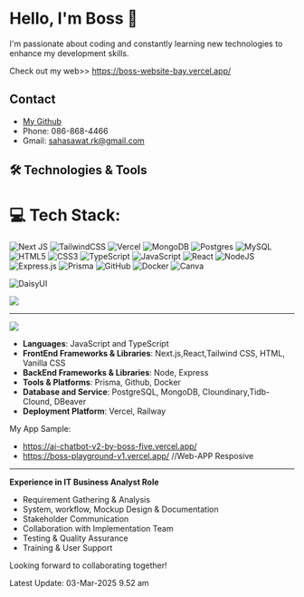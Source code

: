 # Hello, I'm Boss 👋 

I'm passionate about coding and constantly learning new technologies to enhance my development skills.

Check out my web>> https://boss-website-bay.vercel.app/

## Contact
- [My Github](https://github.com/Sahasawat-Boss)
- Phone: 086-868-4466
-  Gmail: sahasawat.rk@gmail.com
  
## 🛠️ Technologies & Tools

# 💻 Tech Stack:
![Next JS](https://img.shields.io/badge/Next-black?style=for-the-badge&logo=next.js&logoColor=white) ![TailwindCSS](https://img.shields.io/badge/tailwindcss-%2338B2AC.svg?style=for-the-badge&logo=tailwind-css&logoColor=white) ![Vercel](https://img.shields.io/badge/vercel-%23000000.svg?style=for-the-badge&logo=vercel&logoColor=white) 
![MongoDB](https://img.shields.io/badge/MongoDB-%234ea94b.svg?style=for-the-badge&logo=mongodb&logoColor=white) ![Postgres](https://img.shields.io/badge/postgres-%23316192.svg?style=for-the-badge&logo=postgresql&logoColor=white) ![MySQL](https://img.shields.io/badge/mysql-4479A1.svg?style=for-the-badge&logo=mysql&logoColor=white)  ![HTML5](https://img.shields.io/badge/html5-%23E34F26.svg?style=for-the-badge&logo=html5&logoColor=white) 
![CSS3](https://img.shields.io/badge/css3-%231572B6.svg?style=for-the-badge&logo=css3&logoColor=white) ![TypeScript](https://img.shields.io/badge/typescript-%23007ACC.svg?style=for-the-badge&logo=typescript&logoColor=white) ![JavaScript](https://img.shields.io/badge/javascript-%23323330.svg?style=for-the-badge&logo=javascript&logoColor=%23F7DF1E) 
  ![React](https://img.shields.io/badge/react-%2320232a.svg?style=for-the-badge&logo=react&logoColor=%2361DAFB) ![NodeJS](https://img.shields.io/badge/node.js-6DA55F?style=for-the-badge&logo=node.js&logoColor=white) ![Express.js](https://img.shields.io/badge/express.js-%23404d59.svg?style=for-the-badge&logo=express&logoColor=%2361DAFB) ![Prisma](https://img.shields.io/badge/Prisma-3982CE?style=for-the-badge&logo=Prisma&logoColor=white) ![GitHub](https://img.shields.io/badge/github-%23121011.svg?style=for-the-badge&logo=github&logoColor=white) ![Docker](https://img.shields.io/badge/docker-%230db7ed.svg?style=for-the-badge&logo=docker&logoColor=white) ![Canva](https://img.shields.io/badge/Canva-%2300C4CC.svg?style=for-the-badge&logo=Canva&logoColor=white) 

  ![DaisyUI](https://img.shields.io/badge/daisyui-5A0EF8?style=for-the-badge&logo=daisyui&logoColor=white)

![](https://github-readme-stats.vercel.app/api/top-langs/?username=Sahasawat-Boss&theme=dark&hide_border=false&include_all_commits=false&count_private=false&layout=compact)

---
[![](https://visitcount.itsvg.in/api?id=Sahasawat-Boss&icon=0&color=0)](https://visitcount.itsvg.in)

<!-- Proudly created with GPRM ( https://gprm.itsvg.in ) -->
- **Languages**: JavaScript and TypeScript
- **FrontEnd Frameworks & Libraries**: Next.js,React,Tailwind CSS, HTML, Vanilla CSS
- **BackEnd Frameworks & Libraries**: Node, Express
- **Tools & Platforms**: Prisma, Github, Docker
- **Database and Service**: PostgreSQL, MongoDB, Cloundinary,Tidb-Clound, DBeaver 
- **Deployment Platform**: Vercel, Railway

My App Sample: 
- https://ai-chatbot-v2-by-boss-five.vercel.app/
- https://boss-playground-v1.vercel.app/   //Web-APP Resposive

---
**Experience in IT Business Analyst Role**
- Requirement Gathering & Analysis
- System, workflow, Mockup Design & Documentation
- Stakeholder Communication
- Collaboration with Implementation Team
- Testing & Quality Assurance
- Training & User Support


Looking forward to collaborating together!

Latest Update: 03-Mar-2025 9.52 am
